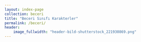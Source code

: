 ```yaml
---
layout: index-page
collection: beceri
title: "Beceri Sınıfı Karakterler"
permalink: /beceri/
header:
    image_fullwidth: "header-bild-shutterstock_221930869.png"
---
```


